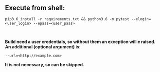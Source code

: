 ## Execute from shell:

```
pip3.6 install -r requirements.txt && python3.6 -m pytest --elogin=<user_login> --epass=<user_pass>
```
<br>

__Build need a user credentials, so without them an exception will e raised.__
__An additional (optional argument) is:__

```--url=<http://example.com>```

__It is not necessary, so can be skipped.__
